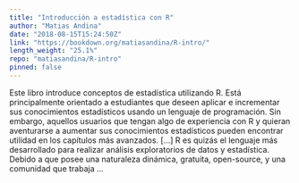 ```yaml
---
title: "Introducción a estadística con R"
author: "Matias Andina"
date: "2018-08-15T15:24:50Z"
link: "https://bookdown.org/matiasandina/R-intro/"
length_weight: "25.1%"
repo: "matiasandina/R-intro"
pinned: false
---
```


Este libro introduce conceptos de estadística utilizando R. Está principalmente orientado a estudiantes que deseen aplicar e incrementar sus conocimientos estadísticos usando un lenguaje de programación. Sin embargo, aquellos usuarios que tengan algo de experiencia con R y quieran aventurarse a aumentar sus conocimientos estadísticos pueden encontrar utilidad en los capítulos más avanzados. [...] R es quizás el lenguaje más desarrollado para realizar análisis exploratorios de datos y estadística. Debido a que posee una naturaleza dinámica, gratuita, open-source, y una comunidad que trabaja ...
